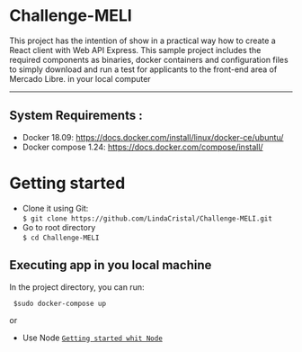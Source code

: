 # Challenge-MELI

This project has the intention of show in a practical way how to create a React client with Web API Express. This sample project includes the required components as binaries, docker containers and configuration files to simply download and run a test for applicants to the front-end area of Mercado Libre. in your local computer

***

## System Requirements :  
+ Docker 18.09: https://docs.docker.com/install/linux/docker-ce/ubuntu/
+ Docker compose 1.24: https://docs.docker.com/compose/install/

# Getting started

- Clone it using Git:  
    ``` $ git clone https://github.com/LindaCristal/Challenge-MELI.git ```
- Go to root directory  
    ``` $ cd Challenge-MELI ```


##  Executing app in you local machine

In the project directory, you can run:

 ``` $sudo docker-compose up```
 
 or 
 - Use Node
    [`Getting started whit Node`](client/README.md)
